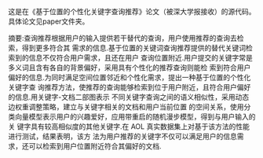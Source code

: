 这是在《基于位置的个性化关键字查询推荐》论文（被深大学报接收）的源代码。具体论文见paper文件夹。

摘要:查询推荐根据用户的输入提供若干替代的查询，用户使用推荐的查询去检索，得到更多符合其
需求的信息.基于位置的关键词查询推荐提供的替代关键词检索到的信息不仅符合用户需求，且还在用户
查询位置附近.用户提交的关键字常是多义词且含有各自的背景偏好，采用具有个性化的推荐查询则能检
索到符合用户偏好的信息.为同时满足空间位置邻近和个性化需求，提出一种基于位置的个性化关键字查
询推荐方法，使推荐的查询能够检索到位于用户附近，且符合用户偏好的信息.用关键字-文档二部图表示
不同关键字查询之间的语义相似性，采用动态边权重调整策略，建立与关键字相关的文档和用户当前位置
的空间关系，使用分类向量模型表示用户的兴趣爱好，应用带重启的随机漫步模型，得到与用户输入的关
键字具有较高相似度的其他关键字.在 AOL 真实数据集上对基于该方法的性能进行测试，结果表明，该方
法为用户推荐的关键字不仅可以满足用户的信息需求，还可以检索到用户位置附近符合其偏好的文档.